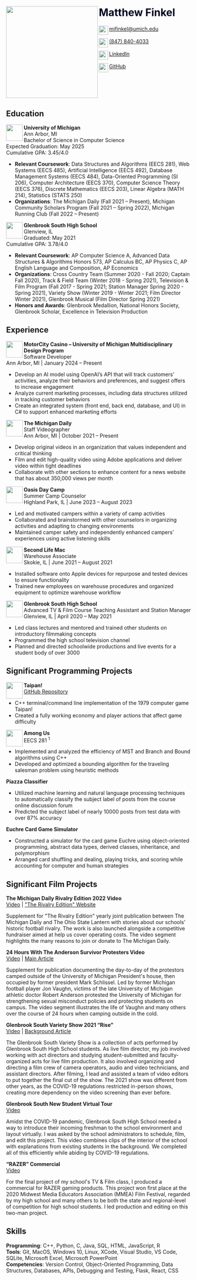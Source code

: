 <html>
  <head>
    <div class="header">
      <img src="https://github.com/mjfinkel/mjfinkel.github.io/assets/135854082/193528b5-8dff-4208-ac27-edf8fa8c8c61" align="left" width="250" />
      <h1> <font color="#00021f"> Matthew Finkel </font> </h1>
      <a href="mailto: mjfinkel@umich.edu" target="_blank">
        <img src="https://github.com/mjfinkel/mjfinkel.github.io/assets/135854082/4fa846dd-b958-478b-b23c-0aec4e3de26c" align="left" width="25">
        mjfinkel@umich.edu
      </a> <br><br>
      <a href="tel:8478404033">
        <img src="https://github.com/mjfinkel/mjfinkel.github.io/assets/135854082/d151a8f2-2aa8-4e6f-b1a6-9ddce417ca2a" align="left" width="25">
        (847) 840-4033
      </a> <br><br>
      <a href="https://www.linkedin.com/in/matthew-finkel" target="_blank">
        <img src="https://github.com/mjfinkel/mjfinkel.github.io/assets/135854082/6d8f6b34-d422-487c-8493-dc36a6bf8d94" align="left" width="25">
        LinkedIn
      </a> <br><br>
      <a href="https://github.com/mjfinkel" target="_blank">
        <img src="https://github.com/mjfinkel/mjfinkel.github.io/assets/135854082/f4272608-1f53-4e05-8b59-0782e670ac09" align="left" width="25">
        GitHub
      </a>
      <br clear="left"/>
    </div>
  </head>
  <body>
    <div>
      <h2>Education</h2>
      <p>
        <img src="https://umaec.umich.edu/wp-content/uploads/2020/09/UM-Block-M-e1600266060889.jpg" align="left" width="45">
        <b>University of Michigan</b> <br>
        Ann Arbor, MI <br>
        Bachelor of Science in Computer Science <br>
        Expected Graduation: May 2025 <br>
        Cumulative GPA: 3.45/4.0
        <ul>
          <li><b>Relevant Coursework</b>: Data Structures and Algorithms (EECS 281), Web Systems (EECS 485), Artificial Intelligence (EECS 492), Database Management Systems (EECS 484), Data-Oriented Programming (SI 206), Computer Architecture (EECS 370), Computer Science Theory (EECS 376), Discrete Mathematics (EECS 203), Linear Algebra (MATH 214), Statistics (STATS 250)</li>
          <li><b>Organizations</b>: The Michigan Daily (Fall 2021 – Present), Michigan Community Scholars Program (Fall 2021 – Spring 2022), Michigan Running Club (Fall 2022 – Present)</li>
        </ul>
      </p>
      <p>
        <img src="https://github.com/mjfinkel/mjfinkel.github.io/assets/135854082/f9ed2c72-a2f8-46e0-b224-3bcd311f7744" align="left" width="45">
        <b>Glenbrook South High School</b> <br>
        Glenview, IL <br>
        Graduated: May 2021 <br>
        Cumulative GPA: 3.78/4.0
        <ul>
          <li><b>Relevant Coursework</b>: AP Computer Science A, Advanced Data Structures & Algorithms Honors 573, AP Calculus BC, AP Physics C, AP English Language and Composition, AP Economics</li>
          <li><b>Organizations</b>: Cross Country Team (Summer 2020 - Fall 2020; Captain Fall 2020), Track & Field Team (Winter 2018 - Spring 2021), Television & Film Program (Fall 2017 - Spring 2021; Station Manager Spring 2020 - Spring 2021), Variety Show (Winter 2019 - Winter 2021; Film Director Winter 2021), Glenbrook Musical (Film Director Spring 2021)</li>
          <li><b>Honors and Awards</b>: Glenbrook Medallion, National Honors Society, Glenbrook Scholar, Excellence in Television Production</li>
        </ul>
      </p>
    </div>
    <div>
      <h2>Experience</h2>
      <p>
        <img src="https://github.com/mjfinkel/mjfinkel.github.io/assets/135854082/b9bc8a05-c6b1-4123-a4c4-a970f68391c4" align="left" width="45">
        <b>MotorCity Casino – University of Michigan Multidisciplinary Design Program</b> <br>
        Software Developer <br>
        Ann Arbor, MI | January 2024 – Present
        <ul>
          <li>Develop an AI model using OpenAI’s API that will track customers’ activities, analyze their behaviors and preferences, and suggest offers to increase engagement</li>
          <li>Analyze current marketing processes, including data structures utilized in tracking customer behaviors</li>
          <li>Create an integrated system (front end, back end, database, and UI) in C# to support enhanced marketing efforts</li>
        </ul>
      </p>
      <p>
        <img src="https://github.com/mjfinkel/mjfinkel.github.io/assets/135854082/89c0b293-a931-485e-8c20-86c1147211a0" align="left" width="45">
        <b>The Michigan Daily</b> <br>
        Staff Videographer <br>
        Ann Arbor, MI | October 2021 – Present
        <ul>
          <li>Develop original videos in an organization that values independent and critical thinking</li>
          <li>Film and edit high-quality video using Adobe applications and deliver video within tight deadlines</li>
          <li>Collaborate with other sections to enhance content for a news website that has about 350,000 views per month</li>
        </ul>
      </p>
      <p>
        <img src="https://github.com/mjfinkel/mjfinkel.github.io/assets/135854082/a6691b7e-43b6-476c-bed9-c9d8fe502e12" align="left" width="45">
        <b>Oasis Day Camp</b> <br>
        Summer Camp Counselor <br>
        Highland Park, IL | June 2023 – August 2023
        <ul>
          <li>Led and motivated campers within a variety of camp activities</li>
          <li>Collaborated and brainstormed with other counselors in organizing activities and adapting to changing environments</li>
          <li>Maintained camper safety and independently enhanced campers’ experiences using active listening skills</li>
        </ul>
      </p>
      <p>
        <img src="https://github.com/mjfinkel/mjfinkel.github.io/assets/135854082/1fa4db47-1f56-47f7-b511-cf431756cf47" align="left" width="45">
        <b>Second Life Mac</b> <br>
        Warehouse Associate <br>
        Skokie, IL | June 2021 – August 2021
        <ul>
          <li>Installed software onto Apple devices for repurpose and tested devices to ensure functionality</li>
          <li>Trained new employees on warehouse procedures and organized equipment to optimize warehouse workflow</li>
        </ul>
      </p>
      <p>
        <img src="https://github.com/mjfinkel/mjfinkel.github.io/assets/135854082/f9ed2c72-a2f8-46e0-b224-3bcd311f7744" align="left" width="45">
        <b>Glenbrook South High School</b> <br>
        Advanced TV & Film Course Teaching Assistant and Station Manager <br>
        Glenview, IL | April 2020 – May 2021
        <ul>
          <li>Led class lectures and mentored and trained other students on introductory filmmaking concepts</li>
          <li>Programmed the high school television channel</li>
          <li>Planned and directed schoolwide productions and live events for a student body of over 3000</li>
        </ul>
      </p>
    </div>
    <div>
      <h2>Significant Programming Projects</h2>
      <p>
        <img src="https://github.com/mjfinkel/mjfinkel.github.io/assets/135854082/6e7f78ed-7f5c-441c-9b05-7d4ab08d0b44" align="left" width="45">
        <b>Taipan!</b> <br>
        <a href="https://github.com/mjfinkel/Taipan" target="_blank">GitHub Repository</a>
        <ul>
          <li>C++ terminal/command line implementation of the 1979 computer game Taipan!</li>
          <li>Created a fully working economy and player actions that affect game difficulty</li>
        </ul>
      </p>
      <p>
        <img src="https://github.com/mjfinkel/mjfinkel.github.io/assets/135854082/bcc4d2df-ce1a-4ac4-9d8e-2d6c1cfcb631" align="left" width="45">
        <b>Among Us</b> <br>
        EECS 281 <sup>1</sup>
        <ul>
          <li>Implemented and analyzed the efficiency of MST and Branch and Bound algorithms using C++</li>
          <li>Developed and optimized a bounding algorithm for the traveling salesman problem using heuristic methods</li>
        </ul>
      </p>
      <p>
        <b>Piazza Classifier</b>
        <ul>
          <li>Utilized machine learning and natural language processing techniques to automatically classify the subject label of posts from the course online discussion forum</li>
          <li>Predicted the subject label of nearly 10000 posts from test data with over 87% accuracy</li>
        </ul>
      </p>
      <p>
        <b>Euchre Card Game Simulator</b>
        <ul>
          <li>Constructed a simulator for the card game Euchre using object-oriented programming, abstract data types, derived classes, inheritance, and polymorphism</li>
          <li>Arranged card shuffling and dealing, playing tricks, and scoring while accounting for computer and human strategies</li>
        </ul>
      </p>
    </div>
    <div>
      <h2>Significant Film Projects</h2>
      <p>
        <b>The Michigan Daily Rivalry Edition 2022 Video</b> <br>
        <a href="https://www.youtube.com/watch?v=92hbzgzqRqo" target="_blank">Video</a> | 
        <a href="https://www.therivalrygame.com/" target="_blank">"The Rivalry Edition" Website</a>
        <div>
          Supplement for "The Rivalry Edition" yearly joint publication between The Michigan Daily and The Ohio State Lantern with stories about our schools' historic football rivalry. The work is also launched alongside a competitive fundraiser aimed at help us cover operating costs. The video segment highlights the many reasons to join or donate to The Michigan Daily.
        </div>
      </p>
      <p>
        <b>24 Hours With The Anderson Survivor Protesters Video</b> <br>
        <a href="https://www.youtube.com/watch?v=suf3ldFP3Pc" target="_blank">Video</a> | 
        <a href="https://www.michigandaily.com/news/24-hours-with-the-robert-anderson-survivor-protesters-outside-schlissels-house/" target="_blank">Main Article</a>
        <div>
          Supplement for publication documenting the day-to-day of the protestors camped outside of the University of Michigan President's house, then occupied by former president Mark Schlissel. Led by former Michigan football player Jon Vaughn, victims of the late University of Michigan athletic doctor Robert Anderson protested the University of Michigan for strengthening sexual misconduct policies and protecting students on campus. The video segment illustrates the life of Vaughn and many others over the course of 24 hours when camping outside in the cold.
        </div>
      </p>
      <p>
        <b>Glenbrook South Variety Show 2021 “Rise”</b> <br>
        <a href="https://vimeo.com/533979399" target="_blank">Video</a> | 
        <a href="https://theoracle.glenbrook225.org/category-4/2021/03/19/rise-variety-show-thrives-despite-pandemic/" target="_blank">Background Article</a>
        <div>
          The Glenbrook South Variety Show is a collection of acts performed by Glenbrook South High School students. As live film director, my job involved working with act directors and studying student-submitted and faculty-organized acts for live film production. It also involved organizing and directing a film crew of camera operators, audio and video technicians, and assistant directors. After filming, I lead and assisted a team of video editors to put together the final cut of the show. The 2021 show was different from other years, as the COVID-19 regulations restricted in-person shows, creating more dependency on the video screening than ever before.
        </div>
      </p>
      <p>
        <b>Glenbrook South New Student Virtual Tour</b> <br>
        <a href="https://www.youtube.com/watch?v=kX8d7QvlzzM" target="_blank">Video</a>
        <div>
          Amidst the COVID-19 pandemic, Glenbrook South High School needed a way to introduce their incoming freshman to the school environment and layout virtually. I was asked by the school administrators to schedule, film, and edit this project. This video combines clips of the interior of the school with explanations from existing students in the background. We completed all of this efficiently while abiding by COVID-19 regulations.
        </div>
      </p>
      <p>
        <b>“RAZER” Commercial</b> <br>
        <a href="https://drive.google.com/file/d/1L17CEjWD5z6pFUHoPkhrC5jF52UBe7hH/view" target="_blank">Video</a>
        <div>
          For the final project of my school's TV & Film class, I produced a commercial for RAZER gaming products. This project won first place at the 2020 Midwest Media Educators Association (MMEA) Film Festival, regarded by my high school and many others to be both the state and regional-level of competition for high school students. I led production and editing on this two-man project.
        </div>
      </p>
    </div>
    <div>
      <h2>Skills</h2>
        <div>
          <b>Programming</b>: C++, Python, C, Java, SQL, HTML, JavaScript, R
        </div>
        <div>
          <b>Tools</b>: Git, MacOS, Windows 10, Linux, XCode, Visual Studio, VS Code, SQLite, Microsoft Excel, Microsoft PowerPoint
        </div>
        <div>
          <b>Competencies</b>: Version Control, Object-Oriented Programming, Data Structures, Databases, APIs, Debugging and Testing, Flask, React, CSS
        </div>
    </div>
  </body>
</html>

